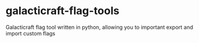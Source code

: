 # galacticraft-flag-tools
Galacticraft flag tool written in python, allowing you to important export and import custom flags 
